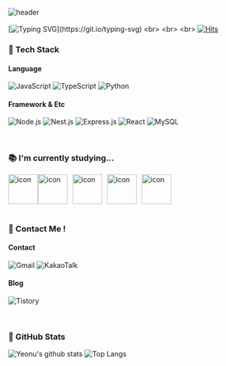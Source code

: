 <!--![header](https://capsule-render.vercel.app/api?type=venom&height=300&color=gradient&customColorList=0,1,3,4,7,9,10,13,14,15,15,16,18,18,27,28&text=yeonu)-->
<!--![github-header-image (2)](https://github.com/yeonod/yeonod/assets/104813592/82f68a64-4198-472d-9786-6132538a3c84)-->
<!--![header](https://github.com/nuyeo/nuyeo/assets/104813592/1cab5cff-aae0-4a28-bd2a-8dcaba4e791d)-->
![header](https://capsule-render.vercel.app/api?type=cylinder&height=20&color=gradient&customColorList=15&reversal=true)<br> 
<br>
[![Typing SVG](https://readme-typing-svg.herokuapp.com?font=Rock+Salt&size=40&pause=1000&color=F7BBBB&random=false&width=1000&height=100&lines=Welcome+To+Yeonu's+github+(^._.^)ﾉ)](https://git.io/typing-svg)
<br>
<br>
<br>
[![Hits](https://hits.seeyoufarm.com/api/count/incr/badge.svg?url=https%3A%2F%2Fgithub.com%2Fnuyeo&count_bg=%23F7BBBB&title_bg=%23555555&icon_color=%23E7E7E7&title=hits&edge_flat=false)](https://hits.seeyoufarm.com)
<br>

### 💭 Tech Stack

#### Language
![JavaScript](https://img.shields.io/badge/javascript-F7DF1E.svg?style=flat-square&logo=javascript&logoColor=20232a)
![TypeScript](https://img.shields.io/badge/typescript-3178C6.svg?style=flat-square&logo=typescript&logoColor=white)
![Python](https://img.shields.io/badge/python-3776AB.svg?style=flat-square&logo=python&logoColor=white)
<!--![C++](https://img.shields.io/badge/C++-00599C.svg?style=for-the-badge&logo=c%2B%2B&logoColor=white)-->

#### Framework & Etc
![Node.js](https://img.shields.io/badge/Node.js-339933.svg?style=flat-square&logo=node.js&logoColor=white)
![Nest.js](https://img.shields.io/badge/Nest.js-E0234E.svg?style=flat-square&logo=NestJs&logoColor=white)
![Express.js](https://img.shields.io/badge/Express.js-000000.svg?style=flat-square&logo=express&logoColor=white)
![React](https://img.shields.io/badge/react-20232a.svg?style=flat-square&logo=react&logoColor=61DAFB)
![MySQL](https://img.shields.io/badge/mysql-4479A1.svg?style=flat-square&logo=mysql&logoColor=white)
<!--![HTML5](https://img.shields.io/badge/html5-E34F26.svg?style=for-the-badge&logo=html5&logoColor=white)-->
<!--![CSS3](https://img.shields.io/badge/css3-1572B6.svg?style=for-the-badge&logo=css3&logoColor=white)-->
<br>

### 📚 I'm currently studying...

<div style="display: flex;">
  <img src="https://techstack-generator.vercel.app/js-icon.svg" alt="icon" width="70" style="width: 60px; height: 60px; margin-right: 0px; margin-bottom: 0px;" />
  <img src="https://techstack-generator.vercel.app/ts-icon.svg" alt="icon" width="50" style="width: 60px; height: 60px; margin-right: 10px; margin-bottom: 0px;" />
  <img src="https://techstack-generator.vercel.app/mysql-icon.svg" alt="icon" width="50" style="width: 60px; height: 60px; margin-right: 10px; margin-bottom: 0px;" />
  <img src="https://techstack-generator.vercel.app/docker-icon.svg" alt="icon" width="50" style="width: 60px; height: 60px; margin-right: 10px; margin-bottom: 0px;" />
  <img src="https://techstack-generator.vercel.app/aws-icon.svg" alt="icon" width="50" style="width: 60px; height: 60px; margin-right: 0px; margin-bottom: 0px;" />
</div>
<br>

### 💌 Contact Me !

#### Contact
![Gmail](https://img.shields.io/badge/Gmail-EA4335.svg?style=flat-square&logo=Gmail&logoColor=white&link=mailto:bluelayzxx@gmail.com)
![KakaoTalk](https://img.shields.io/badge/KakaoTalk-FFCD00.svg?style=flat-square&logo=kakaotalk&logoColor=Black&link=https://open.kakao.com/me/nuyeo)

#### Blog
![Tistory](https://img.shields.io/badge/Tistory-000000.svg?style=flat-square&logo=Tistory&logoColor=white&link=https://lotubii.tistory.com/)

<br>

### 🐾 GitHub Stats
![Yeonu's github stats](https://github-readme-stats.vercel.app/api?username=nuyeo&hide=stars&show_icons=true&title_color=F7BBBB&icon_color=F7BBBB&hide_border=true)
﻿![Top Langs](https://github-readme-stats.vercel.app/api/top-langs/?username=nuyeo&langs_count=10&layout=compact&title_color=F7BBBB&icon_color=F7BBBB&hide_border=true)﻿
    
<!---
nuyeo/nuyeo is a ✨ special ✨ repository because its `README.md` (this file) appears on your GitHub profile.
You can click the Preview link to take a look at your changes.
--->
